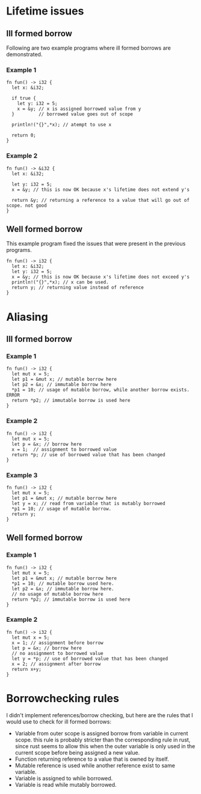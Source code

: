 # Lifetime issues
## Ill formed borrow

Following are two example programs where ill formed borrows are demonstrated.

### Example 1
```
fn fun() -> i32 {
  let x: &i32;
  
  if true {
    let y: i32 = 5;
    x = &y; // x is assigned borrowed value from y
  }         // borrowed value goes out of scope
  
  println!("{}",*x); // atempt to use x

  return 0;
}
```
### Example 2
```
fn fun() -> &i32 {
  let x: &i32;
  
  let y: i32 = 5;
  x = &y; // this is now OK because x's lifetime does not extend y's
  
  return &y; // returning a reference to a value that will go out of scope. not good
}
```

## Well formed borrow

This example program fixed the issues that were present in the previous programs.

```
fn fun() -> i32 {
  let x: &i32;
  let y: i32 = 5;
  x = &y; // this is now OK because x's lifetime does not exceed y's
  println!("{}",*x); // x can be used.
  return y; // returning value instead of reference
}
```

# Aliasing

## Ill formed borrow

### Example 1
```
fn fun() -> i32 {
  let mut x = 5;
  let p1 = &mut x; // mutable borrow here
  let p2 = &x; // immutable borrow here
  *p1 = 10; // usage of mutable borrow, while another borrow exists. ERROR
  return *p2; // immutable borrow is used here
}
```

### Example 2

```
fn fun() -> i32 {
  let mut x = 5;
  let p = &x; // borrow here
  x = 1;  // assignment to borrowed value
  return *p; // use of borrowed value that has been changed
}
```

### Example 3

```
fn fun() -> i32 {
  let mut x = 5;
  let p1 = &mut x; // mutable borrow here
  let y = x; // read from variable that is mutably borrowed
  *p1 = 10; // usage of mutable borrow.
  return y;
}
```

## Well formed borrow

### Example 1
```
fn fun() -> i32 {
  let mut x = 5;
  let p1 = &mut x; // mutable borrow here
  *p1 = 10; // mutable borrow used here.
  let p2 = &x; // immutable borrow here.
  // no usage of mutable borrow here
  return *p2; // immutable borrow is used here 
}
```

### Example 2

```
fn fun() -> i32 {
  let mut x = 5;
  x = 1; // assignment before borrow
  let p = &x; // borrow here
  // no assignment to borrowed value
  let y = *p; // use of borrowed value that has been changed
  x = 2; // assignment after borrow
  return x+y;
}
```

# Borrowchecking rules

I didn't implement references/borrow checking, but here are the rules that I would use to check for ill formed borrows:
- Variable from outer scope is assigned borrow from variable in current scope.
this rule is probably stricter than the corresponding rule in rust, since rust seems to allow this when the outer variable
is only used in the current scope before being assigned a new value.
- Function returning reference to a value that is owned by itself.
- Mutable reference is used while another reference exist to same variable.
- Variable is assigned to while borrowed.
- Variable is read while mutably borrowed.
